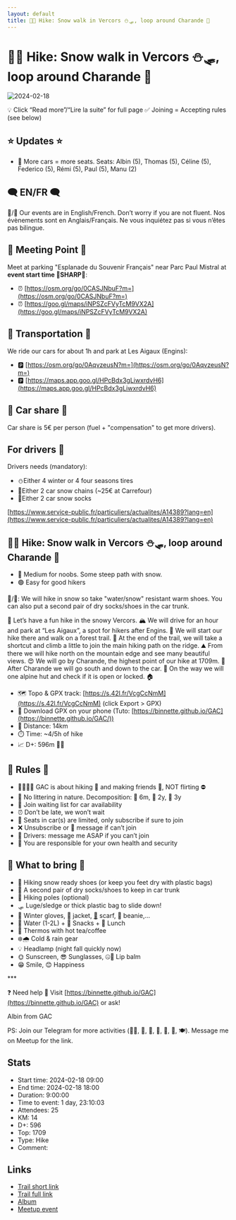 ```yaml
---
layout: default
title: 🥾🔵 Hike: Snow walk in Vercors ⛄🛷, loop around Charande 🗻
---
```


# 🥾🔵 Hike: Snow walk in Vercors ⛄🛷, loop around Charande 🗻

![2024-02-18](../img/orig/2024-02-18.jpg)

💡 Click “Read more”/“Lire la suite” for full page ✅ Joining = Accepting rules (see below)

##  ⭐ Updates ⭐ 

* 📅 More cars = more seats. Seats: Albin (5), Thomas (5), Céline (5), Federico (5), Rémi (5), Paul (5), Manu (2)

##  🗨️ EN/FR 🗨️ 
🦅/🐓 Our events are in English/French. Don’t worry if you are not fluent. Nos évènements sont en Anglais/Français. Ne vous inquiétez pas si vous n’êtes pas bilingue.

## 📍 Meeting Point 📍
Meet at parking "Esplanade du Souvenir Français" near Parc Paul Mistral at **event start time 🔺SHARP🔺**:

* ⏰ [https://osm.org/go/0CASJNbuF?m=](https://osm.org/go/0CASJNbuF?m=)
* ⏰ [https://goo.gl/maps/iNPSZcFVyTcM9VX2A](https://goo.gl/maps/iNPSZcFVyTcM9VX2A)

##  🚗 Transportation 🚗 
We ride our cars for about 1h and park at Les Aigaux (Engins):

* 🅿️ [https://osm.org/go/0AqvzeusN?m=](https://osm.org/go/0AqvzeusN?m=)
* 🅿️ [https://maps.app.goo.gl/HPcBdx3gLiwxrdvH6](https://maps.app.goo.gl/HPcBdx3gLiwxrdvH6)

##  🚗 Car share 🚗 
Car share is 5€ per person (fuel + "compensation" to get more drivers).

##  For drivers 🚗 
Drivers needs (mandatory):

* ⛄Either 4 winter or 4 four seasons tires
* 🔗Either 2 car snow chains (\~25€ at Carrefour)
* 🧦Either 2 car snow socks

[https://www.service-public.fr/particuliers/actualites/A14389?lang=en](https://www.service-public.fr/particuliers/actualites/A14389?lang=en)

##  🥾🔵 Hike: Snow walk in Vercors ⛄🛷, loop around Charande 🗻 

* 🔵 Medium for noobs. Some steep path with snow.
* 🟢 Easy for good hikers

🧦/🥾: We will hike in snow so take "water/snow" resistant warm shoes. You can also put a second pair of dry socks/shoes in the car trunk.

👋 Let’s have a fun hike in the snowy Vercors. 🏔 We will drive for an hour and park at “Les Aigaux”, a spot for hikers after Engins. 🚗 We will start our hike there and walk on a forest trail. 🌲 At the end of the trail, we will take a shortcut and climb a little to join the main hiking path on the ridge. ⛰ From there we will hike north on the mountain edge and see many beautiful views. 😍 We will go by Charande, the highest point of our hike at 1709m. 🙌 After Charande we will go south and down to the car. 🚗 On the way we will one alpine hut and check if it is open or locked. 🏠

* 🗺️ Topo & GPX track: [https://s.42l.fr/VcgCcNmM](https://s.42l.fr/VcgCcNmM) (click Export > GPX)
* 📲 Download GPX on your phone (Tuto: [https://binnette.github.io/GAC](https://binnette.github.io/GAC/))
* 📏 Distance: 14km
* ⏱️ Time: \~4/5h of hike
* 📈 D+: 596m 🐱‍👓

##  📜 Rules 📜 

* 🚶‍♀️🚶‍♂️ GAC is about hiking 🥾 and making friends 🤗, NOT flirting ⛔
* 🚮 No littering in nature. Decomposition: 🍊 6m, 🍌 2y, 🥚 3y
* 🚗 Join waiting list for car availability
* ⏰ Don’t be late, we won’t wait
* 💺 Seats in car(s) are limited, only subscribe if sure to join
* ❌ Unsubscribe or 💬 message if can’t join
* 🚗 Drivers: message me ASAP if you can’t join
* 💟 You are responsible for your own health and security

##  🎒 What to bring 🎒 

* 🥾 Hiking snow ready shoes (or keep you feet dry with plastic bags)
* 🧦 A second pair of dry socks/shoes to keep in car trunk
* 🥢 Hiking poles (optional)
* 🛷 Luge/sledge or thick plastic bag to slide down!
* 🧤 Winter gloves, 🧥 jacket, [🧣](https://wprock.fr/t/emoji/cold-face/) scarf, 🧢 beanie,...
* 🧃 Water (1-2L) + 🍫 Snacks + 🥗 Lunch
* 🍵 Thermos with hot tea/coffee
* ❄️🌧️ Cold & rain gear
* 💡 Headlamp (night fall quickly now)
* 🌞 Sunscreen, 😎 Sunglasses, 🤐🧊 Lip balm
* 😁 Smile, 😊 Happiness

\*\*\*

❓ Need help 🤔 Visit [https://binnette.github.io/GAC](https://binnette.github.io/GAC) or ask!

Albin from GAC

PS: Join our Telegram for more activities (🧗‍♀️, 🏓, 🎳, 🎲, 🎥, 🎵, 🍽️). Message me on Meetup for the link.

## Stats

- Start time: 2024-02-18 09:00
- End time: 2024-02-18 18:00
- Duration: 9:00:00
- Time to event: 1 day, 23:10:03
- Attendees: 25
- KM: 14
- D+: 596
- Top: 1709
- Type: Hike
- Comment: 

## Links

- [Trail short link](https://s.42l.fr/VcgCcNmM)
- [Trail full link](https://brouter.de/brouter-web/#map=13/45.1754/5.5895/standard&lonlats=5.597395,45.163769;5.592342,45.160313;5.5798,45.15148;5.578642,45.156439;5.583919,45.169848;5.588695,45.183942;5.591913,45.192078;5.592014,45.197934;5.594766,45.188616;5.594004,45.184481;5.586678,45.16824;5.597132,45.163911&profile=hiking-mountain)
- [Album](https://binnette.github.io/GacImg2024/2024-02-18-🥾🔵-Hike-Snow-walk-in-Vercors-⛄🛷,-loop-around-Charande-🗻.html)
- [Meetup event](https://www.meetup.com/grenoble-adventure-club-english-french/events/299232900/)
